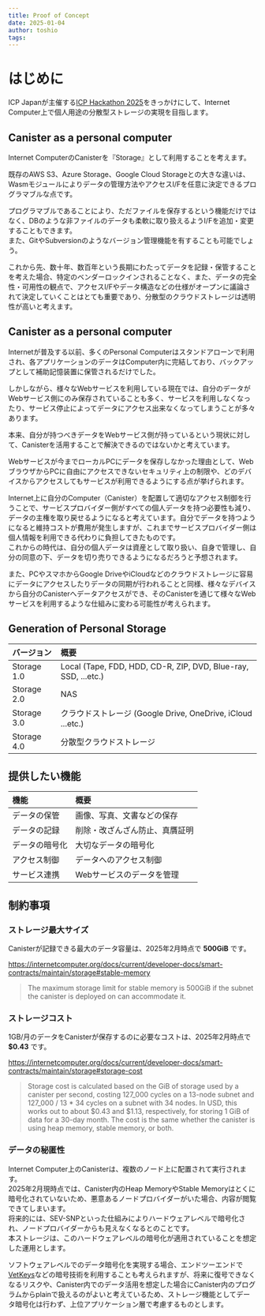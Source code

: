 ```yaml
---
title: Proof of Concept
date: 2025-01-04
author: toshio
tags: 
---
```


# はじめに

ICP Japanが主催する[ICP Hackathon 2025](https://app.akindo.io/wave-hacks/0nvK8Rd9dfzj63PZV)をきっかけにして、Internet Computer上で個人用途の分散型ストレージの実現を目指します。

## Canister as a personal computer

Internet ComputerのCanisterを『Storage』として利用することを考えます。

既存のAWS S3、Azure Storage、Google Cloud Storageとの大きな違いは、Wasmモジュールによりデータの管理方法やアクセスI/Fを任意に決定できるプログラマブルな点です。

プログラマブルであることにより、ただファイルを保存するという機能だけではなく、DBのような非ファイルのデータも柔軟に取り扱えるようI/Fを追加・変更することもできます。  
また、GitやSubversionのようなバージョン管理機能を有することも可能でしょう。

これから先、数十年、数百年という長期にわたってデータを記録・保管することを考えた場合、特定のベンダーロックインされることなく、また、データの完全性・可用性の観点で、アクセスI/Fやデータ構造などの仕様がオープンに議論されて決定していくことはとても重要であり、分散型のクラウドストレージは透明性が高いと考えます。

## Canister as a personal computer

Internetが普及する以前、多くのPersonal Computerはスタンドアローンで利用され、各アプリケーションのデータはComputer内に完結しており、バックアップとして補助記憶装置に保管されるだけでした。

しかしながら、様々なWebサービスを利用している現在では、自分のデータがWebサービス側にのみ保存されていることも多く、サービスを利用しなくなったり、サービス停止によってデータにアクセス出来なくなってしまうことが多々あります。

本来、自分が持つべきデータをWebサービス側が持っているという現状に対して、Canisterを活用することで解決できるのではないかと考えています。

Webサービスが今までローカルPCにデータを保存しなかった理由として、WebブラウザからPCに自由にアクセスできないセキュリティ上の制限や、どのデバイスからアクセスしてもサービスが利用できるようにする点が挙げられます。

Internet上に自分のComputer（Canister）を配置して適切なアクセス制御を行うことで、サービスプロバイダー側がすべての個人データを持つ必要性も減り、データの主権を取り戻せるようになると考えています。自分でデータを持つようになると維持コストが費用が発生しますが、これまでサービスプロバイダー側は個人情報を利用できる代わりに負担してきたものです。  
これからの時代は、自分の個人データは資産として取り扱い、自身で管理し、自分の同意の下、データを切り売りできるようになるだろうと予想されます。

また、PCやスマホからGoogle DriveやiCloudなどのクラウドストレージに容易にデータにアクセスしたりデータの同期が行われることと同様、様々なデバイスから自分のCanisterへデータアクセスができ、そのCanisterを通じて様々なWebサービスを利用するような仕組みに変わる可能性が考えられます。

## Generation of Personal Storage

| バージョン  | 概要                                                           |
| :---------- | :------------------------------------------------------------- |
| Storage 1.0 | Local (Tape, FDD, HDD, CD-R, ZIP, DVD, Blue-ray, SSD, ...etc.) |
| Storage 2.0 | NAS                                                            |
| Storage 3.0 | クラウドストレージ (Google Drive, OneDrive, iCloud ...etc.)    |
| Storage 4.0 | 分散型クラウドストレージ                                       |

## 提供したい機能

| 機能           | 概要                           |
| :------------- | :----------------------------- |
| データの保管   | 画像、写真、文書などの保存     |
| データの記録   | 削除・改ざんざん防止、真贋証明 |
| データの暗号化 | 大切なデータの暗号化           |
| アクセス制御   | データへのアクセス制御         |
| サービス連携   | Webサービスのデータを管理      |

## 制約事項

### ストレージ最大サイズ

Canisterが記録できる最大のデータ容量は、2025年2月時点で **500GiB** です。

https://internetcomputer.org/docs/current/developer-docs/smart-contracts/maintain/storage#stable-memory

>The maximum storage limit for stable memory is 500GiB if the subnet the canister is deployed on can accommodate it.

### ストレージコスト

1GB/月のデータをCanisterが保存するのに必要なコストは、2025年2月時点で **$0.43** です。

https://internetcomputer.org/docs/current/developer-docs/smart-contracts/maintain/storage#storage-cost

>Storage cost is calculated based on the GiB of storage used by a canister per second, costing 127_000 cycles on a 13-node subnet and 127_000 / 13 * 34 cycles on a subnet with 34 nodes. In USD, this works out to about $0.43 and $1.13, respectively, for storing 1 GiB of data for a 30-day month. The cost is the same whether the canister is using heap memory, stable memory, or both.

### データの秘匿性

Internet Computer上のCanisterは、複数のノード上に配置されて実行されます。  
2025年2月現時点では、Canister内のHeap MemoryやStable Memoryはとくに暗号化されていないため、悪意あるノードプロバイダーがいた場合、内容が閲覧できてしまいます。  
将来的には、SEV-SNPといった仕組みによりハードウェアレベルで暗号化され、ノードプロバイダーからも見えなくなるとのことです。  
本ストレージは、このハードウェアレベルの暗号化が適用されていることを想定した運用とします。

ソフトウェアレベルでのデータ暗号化を実現する場合、エンドツーエンドで[VetKeys](https://internetcomputer.org/blog/features/vetkey-primer)などの暗号技術を利用することも考えられますが、将来に復号できなくなるリスクや、Canister内でのデータ活用を想定した場合にCanister内のプログラムからplainで扱えるのがよいと考えているため、ストレージ機能としてデータ暗号化は行わず、上位アプリケーション層で考慮するものとします。
